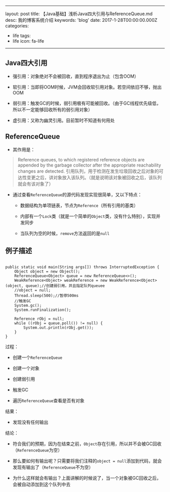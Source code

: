 
---
layout: post
title: 【Java基础】浅析Java四大引用与ReferenceQueue.md
desc: 我的博客系统介绍
keywords: 'blog'
date: 2017-1-28T00:00:00.000Z
categories:
- life
tags:
- life
icon: fa-life
---
## Java四大引用

* 强引用：对象绝对不会被回收，直到程序退出为止（包含OOM）

* 软引用：当即将OOM时候，JVM会回收软引用对象。若空间依旧不够，抛出OOM

* 弱引用：触发GC的时候，弱引用极有可能被回收。（由于GC线程优先级低，所以不一定能够回收所有的弱引用对象）

* 虚引用：又称为幽灵引用。目前暂时不知道有何用处

<!-- more -->


## ReferenceQueue

* 其作用是：

> Reference queues, to which registered reference objects are appended by the garbage collector after the appropriate reachability changes are detected.
> 引用队列，用于检测在发生垃圾回收之后对象的可达性变更之后，讲对象放入该队列。（就是说明该对象被回收之后，该队列就会有该对象了）

* 通过查看`ReferenceQueue`的源代码发现实现很简单，又以下特点：

    * 数据结构为单项链表，节点为`Reference`（所有引用的基类）

    * 内部有一个`Lock`类（就是一个简单的`Object`类，没有什么特别），实现并发同步

    * 当队列为空的时候，`remove`方法返回的是`null`



## 例子描述

```

public static void main(String args[]) throws InterruptedException {
    Object object = new Object();
    ReferenceQueue<Object> queue = new ReferenceQueue<>();
    WeakReference<Object> weakReference = new WeakReference<Object>(object, queue);//创建弱引用，并且指定队列queuee
    //object = null;
    Thread.sleep(500);//暂停500ms
    //触发GC
    System.gc();
    System.runFinalization();

    Reference rObj = null;
    while ((rObj = queue.poll()) != null) {
        System.out.println(rObj.get());
    }
}
```

过程：

* 创建一个`ReferenceQueue`

* 创建一个对象

* 创建弱引用

* 触发GC

* 遍历`ReferenceQueue`查看是否有对象



结果：

* 发现没有任何输出



结论：

* 符合我们的预期，因为在结束之前，`Object`存在引用，所以并不会被GC回收（`ReferenceQueue`为空）

* 那么要如何有输出呢？只需要将我们注释的`object = null`添加到代码，就会发现有输出了（`ReferenceQueue`不为空）

* 为什么这样就会有输出？上面讲解的时候说了，当一个对象被GC回收之后，会被自动添加到这个队列中去

